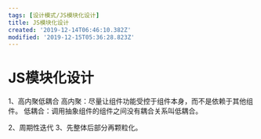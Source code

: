 ```yaml
---
tags: [设计模式/JS模块化设计]
title: JS模块化设计
created: '2019-12-14T06:46:10.382Z'
modified: '2019-12-15T05:36:28.823Z'
---
```


# JS模块化设计

1、高内聚低耦合
  高内聚：尽量让组件功能受控于组件本身，而不是依赖于其他组件。
  低耦合：调用抽象组件的组件之间没有耦合关系叫低耦合。

2、周期性迭代
3、先整体后部分再颗粒化。
